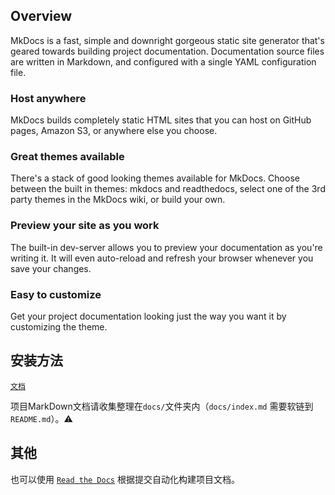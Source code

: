 
## Overview
MkDocs is a fast, simple and downright gorgeous static site generator that's geared towards building project documentation. Documentation source files are written in Markdown, and configured with a single YAML configuration file.

### Host anywhere
MkDocs builds completely static HTML sites that you can host on GitHub pages, Amazon S3, or anywhere else you choose.

### Great themes available
There's a stack of good looking themes available for MkDocs. Choose between the built in themes: mkdocs and readthedocs, select one of the 3rd party themes in the MkDocs wiki, or build your own.

### Preview your site as you work
The built-in dev-server allows you to preview your documentation as you're writing it. It will even auto-reload and refresh your browser whenever you save your changes.

### Easy to customize
Get your project documentation looking just the way you want it by customizing the theme.


## 安装方法
 [`文档`](http://www.mkdocs.org/#installation)

项目MarkDown文档请收集整理在`docs/`文件夹内（`docs/index.md` 需要软链到 `README.md`）。⚠️

## 其他
也可以使用 [`Read the Docs`](http://docs.company-inc.com/) 根据提交自动化构建项目文档。
